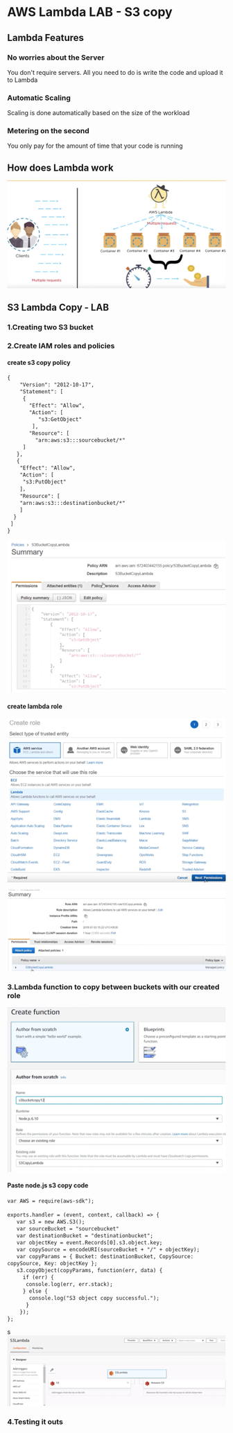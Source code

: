 # AWS Lambda LAB - S3 copy

## Lambda Features

### No worries about the Server

You don't require servers. All you need to do is write the code and upload it to Lambda 

### Automatic Scaling 

Scaling is done automatically based on the size of the workload 

### Metering on the second 

You only pay for the amount of time that your code is running 


## How does Lambda work

![Alt Image Text](images/17_1.jpg "body image")

## S3 Lambda Copy - LAB

### 1.Creating two S3 bucket

### 2.Create IAM roles and policies

#### create s3 copy policy

```
{
    "Version": "2012-10-17", 
    "Statement": [ 
     { 
       "Effect": "Allow", 
       "Action": [ 
          "s3:GetObject" 
        ], 
       "Resource": [ 
         "arn:aws:s3:::sourcebucket/*" 
     ] 
   },
   {
    "Effect": "Allow",
    "Action": [ 
     "s3:PutObject"  
    ]，
    "Resource": [ 
    "arn:aws:s3:::destinationbucket/*" 
    ]
  }
 ] 
} 
```


![Alt Image Text](images/17_2.jpg "body image")

#### create lambda role

![Alt Image Text](images/17_3.jpg "body image")


![Alt Image Text](images/17_4.jpg "body image")


### 3.Lambda function to copy between buckets with our created role

![Alt Image Text](images/17_5.jpg "body image")

####  Paste node.js s3 copy code

```
var AWS = require(aws-sdk"); 

exports.handler = (event, context, callback) => { 
   var s3 = new AWS.S3(); 
   var sourceBucket = "sourcebucket" 
   var destinationBucket = "destinationbucket"; 
   var objectKey = event.Records[0].s3.object.key; 
   var copySource = encodeURI(sourceBucket + "/" + objectKey); 
   var copyParams = { Bucket: destinationBucket, CopySource: copySource, Key: objectKey };         
   s3.copyObject(copyParams, function(err, data) {
     if (err) {
      console.log(err, err.stack);
     } else {
       console.log("S3 object copy successful."); 
      }
    }); 
}; 
```
s
![Alt Image Text](images/17_6.jpg "body image")

### 4.Testing it outs
